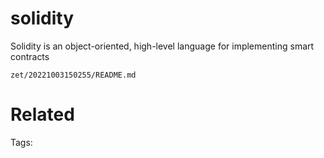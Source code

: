 # solidity
Solidity is an object-oriented, high-level language for implementing smart contracts

` zet/20221003150255/README.md `

# Related


Tags:

    
